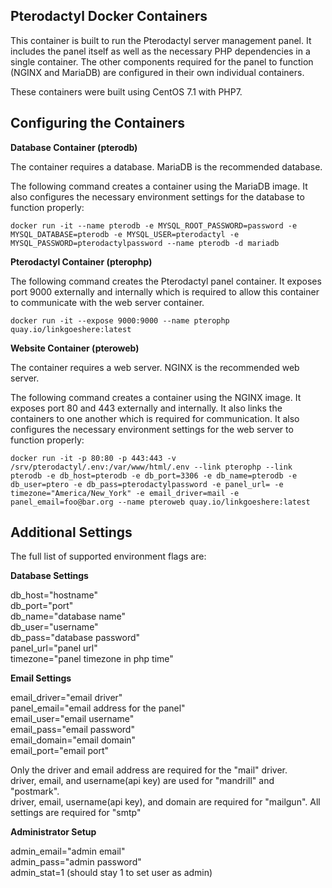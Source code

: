 ## Pterodactyl Docker Containers
This container is built to run the Pterodactyl server management panel. It includes the panel itself as well as the necessary PHP dependencies in a single container. The other components required for the panel to function (NGINX and MariaDB) are configured in their own individual containers.

These containers were built using CentOS 7.1 with PHP7.

## Configuring the Containers

**Database Container (pterodb)**

The container requires a database. MariaDB is the recommended database.

The following command creates a container using the MariaDB image. It also configures the necessary environment settings for the database to function properly:

`docker run -it --name pterodb -e MYSQL_ROOT_PASSWORD=password -e MYSQL_DATABASE=pterodb -e MYSQL_USER=pterodactyl -e MYSQL_PASSWORD=pterodactylpassword --name pterodb -d mariadb`

**Pterodactyl Container (pterophp)**

The following command creates the Pterodactyl panel container. It exposes port 9000 externally and internally which is required to allow this container to communicate with the web server container.

`docker run -it --expose 9000:9000 --name pterophp quay.io/linkgoeshere:latest`

**Website Container (pteroweb)**

The container requires a web server. NGINX is the recommended web server.

The following command creates a container using the NGINX image. It exposes port 80 and 443 externally and internally. It also links the containers to one another which is required for communication. It also configures the necessary environment settings for the web server to function properly:

`docker run -it -p 80:80 -p 443:443 -v /srv/pterodactyl/.env:/var/www/html/.env --link pterophp --link pterodb -e db_host=pterodb -e db_port=3306 -e db_name=pterodb -e db_user=ptero -e db_pass=pterodactylpassword -e panel_url= -e timezone="America/New_York" -e email_driver=mail -e panel_email=foo@bar.org --name pteroweb quay.io/linkgoeshere:latest`

## Additional Settings

The full list of supported environment flags are:

**Database Settings**

db_host="hostname"  
db_port="port"  
db_name="database name"  
db_user="username"  
db_pass="database password"  
panel_url="panel url"  
timezone="panel timezone in php time"

**Email Settings**

email_driver="email driver"  
panel_email="email address for the panel"  
email_user="email username"  
email_pass="email password"  
email_domain="email domain"  
email_port="email port" 

Only the driver and email address are required for the "mail" driver.  
driver, email, and username(api key) are used for "mandrill" and "postmark".  
driver, email, username(api key), and domain are required for "mailgun". All settings are required for "smtp"  

**Administrator Setup**

admin_email="admin email"  
admin_pass="admin password"  
admin_stat=1 (should stay 1 to set user as admin)
